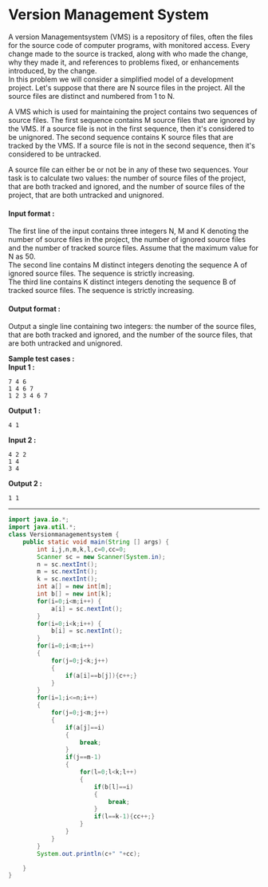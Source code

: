 # Version Management System

A version Managementsystem (VMS) is a repository of files, often the files for the source code of computer programs, with monitored access. Every change made to the source is tracked, along with who made the change, why they made it, and references to problems fixed, or enhancements introduced, by the change.
<br>
In this problem we will consider a simplified model of a development project. Let's suppose that there are N source files in the project. All the source files are distinct and numbered from 1 to N.

A VMS which is used for maintaining the project contains two sequences of source files. The first sequence contains M source files that are ignored by the VMS. If a source file is not in the first sequence, then it's considered to be unignored. The second sequence contains K source files that are tracked by the VMS. If a source file is not in the second sequence, then it's considered to be untracked.

A source file can either be or not be in any of these two sequences. Your task is to calculate two values: the number of source files of the project, that are both tracked and ignored, and the number of source files of the project, that are both untracked and unignored.

#### Input format :
The first line of the input contains three integers N, M and K denoting the number of source files in the project, the number of ignored source files and the number of tracked source files. Assume that the maximum value for N as 50.
<br>
The second line contains M distinct integers denoting the sequence A of ignored source files. The sequence is strictly increasing.
<br>
The third line contains K distinct integers denoting the sequence B of tracked source files. The sequence is strictly increasing.

#### Output format :
Output a single line containing two integers: the number of the source files, that are both tracked and ignored, and the number of the source files, that are both untracked and unignored.

**Sample test cases :<br>
Input 1 :**
```
7 4 6
1 4 6 7
1 2 3 4 6 7
```
**Output 1 :**
```
4 1
```
**Input 2 :**
```
4 2 2
1 4
3 4
```
**Output 2 :**
```
1 1
```

-------------------------------------------------------------------------------------------------------------------------------------------------------------------


```java
import java.io.*;
import java.util.*;
class Versionmanagementsystem {
	public static void main(String [] args) {
		int i,j,n,m,k,l,c=0,cc=0;
		Scanner sc = new Scanner(System.in);
		n = sc.nextInt();
		m = sc.nextInt();
		k = sc.nextInt();
		int a[] = new int[m];
		int b[] = new int[k];
		for(i=0;i<m;i++) {
			a[i] = sc.nextInt();
		}
		for(i=0;i<k;i++) {
			b[i] = sc.nextInt();
		}
	    for(i=0;i<m;i++)
	    {
	        for(j=0;j<k;j++)
	        {
	            if(a[i]==b[j]){c++;}
	        }
	    }
	    for(i=1;i<=n;i++)
	    {
	        for(j=0;j<m;j++)
	        {
	            if(a[j]==i)
	            {
	                break;
	            }
	            if(j==m-1)
	            {
	                for(l=0;l<k;l++)
	                {
	                    if(b[l]==i)
	                    {
	                        break;
	                    }
	                    if(l==k-1){cc++;}
	                }
	            }
	        }
	    }
	    System.out.println(c+" "+cc);

	}
}

```





